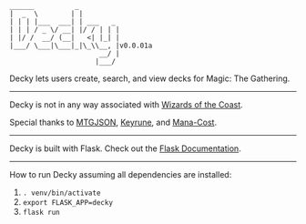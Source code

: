 ```
______          _          
|  _  \        | |         
| | | |___  ___| | ___   _ 
| | | / _ \/ __| |/ / | | |
| |/ /  __/ (__|   <| |_| |
|___/ \___|\___|_|\_\\__, |v0.0.01a
                      __/ |
                     |___/ 
```

Decky lets users create, search, and view decks for Magic: The Gathering.

---

Decky is not in any way associated with 
[Wizards of the Coast](http://wizards.com/). 

Special thanks to 
[MTGJSON](http://mtgjson.com/), 
[Keyrune](https://andrewgioia.github.io/Keyrune/), and 
[Mana-Cost](https://github.com/micku/mana-cost).

---

Decky is built with Flask.  Check out the [Flask Documentation](http://flask.pocoo.org/docs/0.12/).

---

How to run Decky assuming all dependencies are installed:

1. `. venv/bin/activate`
2. `export FLASK_APP=decky`
3. `flask run`

